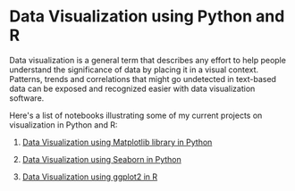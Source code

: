 
# Data Visualization using Python and R

Data visualization is a general term that describes any effort to help people understand the significance of data by placing it in a visual context. Patterns, trends and correlations that might go undetected in text-based data can be exposed and recognized easier with data visualization software.

Here's a list of notebooks illustrating some of my current projects on visualization in Python and R:


1.  [Data Visualization using Matplotlib library in Python](http://nbviewer.jupyter.org/github/sinju-pau/Data-Visualization-in-Python-and-R/blob/master/DataVisualizationWithMatplotlib.ipynb)

2.  [Data Visualization using Seaborn in Python](http://nbviewer.jupyter.org/github/sinju-pau/Data-Visualization-in-Python-and-R/blob/master/DataVisualizationInPythonSeaborn.ipynb)

3.  [Data Visualization using ggplot2 in R]()
 
 
